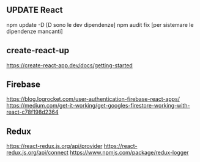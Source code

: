 ## UPDATE React ##
npm update -D  [D sono le dev dipendenze]
npm audit fix [per sistemare le dipendenze mancanti]

## create-react-up ##
https://create-react-app.dev/docs/getting-started


## Firebase ##
https://blog.logrocket.com/user-authentication-firebase-react-apps/
https://medium.com/get-it-working/get-googles-firestore-working-with-react-c78f198d2364

## Redux ##
https://react-redux.js.org/api/provider
https://react-redux.js.org/api/connect
https://www.npmjs.com/package/redux-logger